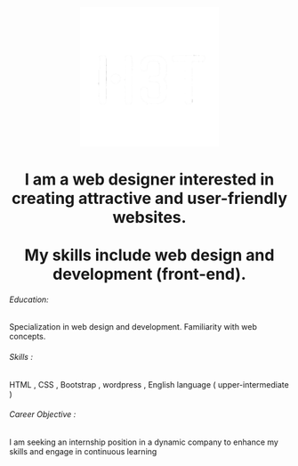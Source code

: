 <div align='center'>


<img src='./1727026808221.png' width='250px' alt='image'/>
<br>
<h1>I am a web designer interested in creating attractive and user-friendly websites.<br><br> My skills include web design and development (front-end).</h1>

</div>
<p align='left'>

<h6>Education:</h6> Specialization in web design and development. Familiarity with web concepts. <br>

<h6>Skills :</h6> HTML , CSS , Bootstrap , wordpress , English language ( upper-intermediate ) <br>

<h6>Career Objective :</h6> I am seeking an internship position in a dynamic company to enhance my skills and engage in continuous learning</p>
